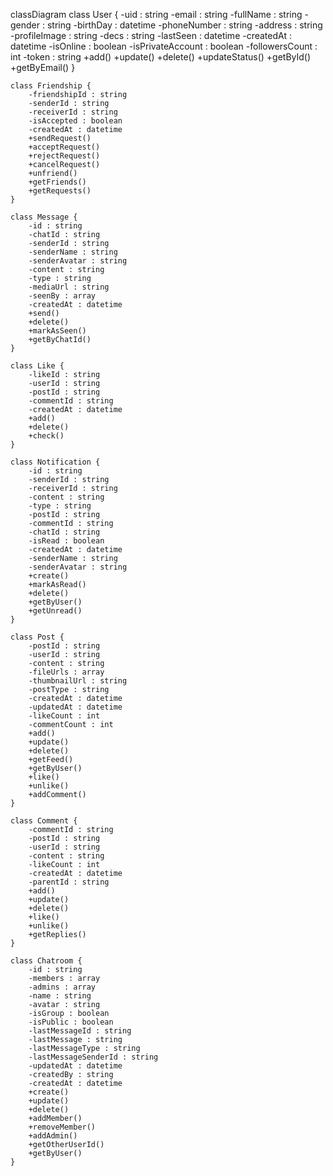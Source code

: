 classDiagram
    class User {
        -uid : string
        -email : string
        -fullName : string
        -gender : string
        -birthDay : datetime
        -phoneNumber : string
        -address : string
        -profileImage : string
        -decs : string
        -lastSeen : datetime
        -createdAt : datetime
        -isOnline : boolean
        -isPrivateAccount : boolean
        -followersCount : int
        -token : string
        +add()
        +update()
        +delete()
        +updateStatus()
        +getById()
        +getByEmail()
    }
    
    class Friendship {
        -friendshipId : string
        -senderId : string
        -receiverId : string
        -isAccepted : boolean
        -createdAt : datetime
        +sendRequest()
        +acceptRequest()
        +rejectRequest()
        +cancelRequest()
        +unfriend()
        +getFriends()
        +getRequests()
    }
    
    class Message {
        -id : string
        -chatId : string
        -senderId : string
        -senderName : string
        -senderAvatar : string
        -content : string
        -type : string
        -mediaUrl : string
        -seenBy : array
        -createdAt : datetime
        +send()
        +delete()
        +markAsSeen()
        +getByChatId()
    }
    
    class Like {
        -likeId : string
        -userId : string
        -postId : string
        -commentId : string
        -createdAt : datetime
        +add()
        +delete()
        +check()
    }
    
    class Notification {
        -id : string
        -senderId : string
        -receiverId : string
        -content : string
        -type : string
        -postId : string
        -commentId : string
        -chatId : string
        -isRead : boolean
        -createdAt : datetime
        -senderName : string
        -senderAvatar : string
        +create()
        +markAsRead()
        +delete()
        +getByUser()
        +getUnread()
    }
    
    class Post {
        -postId : string
        -userId : string
        -content : string
        -fileUrls : array
        -thumbnailUrl : string
        -postType : string
        -createdAt : datetime
        -updatedAt : datetime
        -likeCount : int
        -commentCount : int
        +add()
        +update()
        +delete()
        +getFeed()
        +getByUser()
        +like()
        +unlike()
        +addComment()
    }
    
    class Comment {
        -commentId : string
        -postId : string
        -userId : string
        -content : string
        -likeCount : int
        -createdAt : datetime
        -parentId : string
        +add()
        +update()
        +delete()
        +like()
        +unlike()
        +getReplies()
    }
    
    class Chatroom {
        -id : string
        -members : array
        -admins : array
        -name : string
        -avatar : string
        -isGroup : boolean
        -isPublic : boolean
        -lastMessageId : string
        -lastMessage : string
        -lastMessageType : string
        -lastMessageSenderId : string
        -updatedAt : datetime
        -createdBy : string
        -createdAt : datetime
        +create()
        +update()
        +delete()
        +addMember()
        +removeMember()
        +addAdmin()
        +getOtherUserId()
        +getByUser()
    }
    
